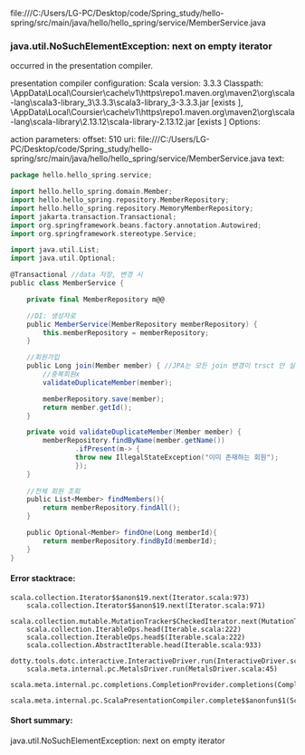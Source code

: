 file:///C:/Users/LG-PC/Desktop/code/Spring_study/hello-spring/src/main/java/hello/hello_spring/service/MemberService.java
### java.util.NoSuchElementException: next on empty iterator

occurred in the presentation compiler.

presentation compiler configuration:
Scala version: 3.3.3
Classpath:
<HOME>\AppData\Local\Coursier\cache\v1\https\repo1.maven.org\maven2\org\scala-lang\scala3-library_3\3.3.3\scala3-library_3-3.3.3.jar [exists ], <HOME>\AppData\Local\Coursier\cache\v1\https\repo1.maven.org\maven2\org\scala-lang\scala-library\2.13.12\scala-library-2.13.12.jar [exists ]
Options:



action parameters:
offset: 510
uri: file:///C:/Users/LG-PC/Desktop/code/Spring_study/hello-spring/src/main/java/hello/hello_spring/service/MemberService.java
text:
```scala
package hello.hello_spring.service;

import hello.hello_spring.domain.Member;
import hello.hello_spring.repository.MemberRepository;
import hello.hello_spring.repository.MemoryMemberRepository;
import jakarta.transaction.Transactional;
import org.springframework.beans.factory.annotation.Autowired;
import org.springframework.stereotype.Service;

import java.util.List;
import java.util.Optional;

@Transactional //data 저장, 변경 시
public class MemberService {

    private final MemberRepository m@@

    //DI: 생성자로
    public MemberService(MemberRepository memberRepository) {
        this.memberRepository = memberRepository;
    }

    //회원가입
    public Long join(Member member) { //JPA는 모든 join 변경이 trsct 안 실행
        //중복회원x
        validateDuplicateMember(member);

        memberRepository.save(member);
        return member.getId();
    }

    private void validateDuplicateMember(Member member) {
        memberRepository.findByName(member.getName())
                .ifPresent(m-> {
                throw new IllegalStateException("이미 존재하는 회원");
                });
    }
    
    //전체 회원 조회
    public List<Member> findMembers(){
        return memberRepository.findAll();
    }

    public Optional<Member> findOne(Long memberId){
        return memberRepository.findById(memberId);
    }
}

```



#### Error stacktrace:

```
scala.collection.Iterator$$anon$19.next(Iterator.scala:973)
	scala.collection.Iterator$$anon$19.next(Iterator.scala:971)
	scala.collection.mutable.MutationTracker$CheckedIterator.next(MutationTracker.scala:76)
	scala.collection.IterableOps.head(Iterable.scala:222)
	scala.collection.IterableOps.head$(Iterable.scala:222)
	scala.collection.AbstractIterable.head(Iterable.scala:933)
	dotty.tools.dotc.interactive.InteractiveDriver.run(InteractiveDriver.scala:168)
	scala.meta.internal.pc.MetalsDriver.run(MetalsDriver.scala:45)
	scala.meta.internal.pc.completions.CompletionProvider.completions(CompletionProvider.scala:48)
	scala.meta.internal.pc.ScalaPresentationCompiler.complete$$anonfun$1(ScalaPresentationCompiler.scala:155)
```
#### Short summary: 

java.util.NoSuchElementException: next on empty iterator